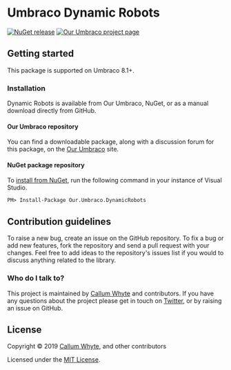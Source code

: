 # Umbraco Dynamic Robots

[![NuGet release](https://img.shields.io/nuget/v/Our.Umbraco.DynamicRobots.svg)](https://www.nuget.org/packages/Our.Umbraco.DynamicRobots/)
[![Our Umbraco project page](https://img.shields.io/badge/our-umbraco-orange.svg)](https://our.umbraco.com/projects/website-utilities/dynamic-robots/)

## Getting started

This package is supported on Umbraco 8.1+.

### Installation

Dynamic Robots is available from Our Umbraco, NuGet, or as a manual download directly from GitHub.

#### Our Umbraco repository

You can find a downloadable package, along with a discussion forum for this package, on the [Our Umbraco](https://our.umbraco.com/projects/website-utilities/dynamic-robots/) site.

#### NuGet package repository

To [install from NuGet](https://www.nuget.org/packages/Our.Umbraco.DynamicRobots/), run the following command in your instance of Visual Studio.

    PM> Install-Package Our.Umbraco.DynamicRobots

## Contribution guidelines

To raise a new bug, create an issue on the GitHub repository. To fix a bug or add new features, fork the repository and send a pull request with your changes. Feel free to add ideas to the repository's issues list if you would to discuss anything related to the library.

### Who do I talk to?

This project is maintained by [Callum Whyte](https://callumwhyte.com/) and contributors. If you have any questions about the project please get in touch on [Twitter](https://twitter.com/callumbwhyte), or by raising an issue on GitHub.

## License

Copyright &copy; 2019 [Callum Whyte](https://callumwhyte.com/), and other contributors

Licensed under the [MIT License](LICENSE.md).